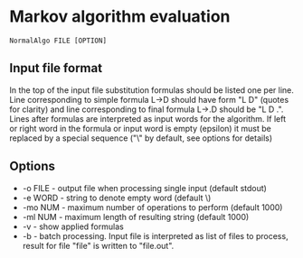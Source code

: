 # Markov algorithm evaluation

```
NormalAlgo FILE [OPTION]
```

## Input file format

In the top of the input file substitution formulas should be 
listed one per line. Line corresponding to simple formula L->D should have
form "L D" (quotes for clarity) and line corresponding to final formula
L->.D should be "L D .". Lines after formulas are interpreted as input words
for the algorithm. If left or right word in the formula or input word is
empty (epsilon) it must be replaced by a special sequence ("\\" by default, 
see options for details)  

## Options

* -o FILE - output file when processing single input (default stdout)
* -e WORD - string to denote empty word (default \\)
* -mo NUM - maximum number of operations to perform (default 1000)
* -ml NUM - maximum length of resulting string (default 1000)
* -v - show applied formulas
* -b - batch processing. Input file is interpreted as list of files to
process, result for file "file" is written to "file.out".


